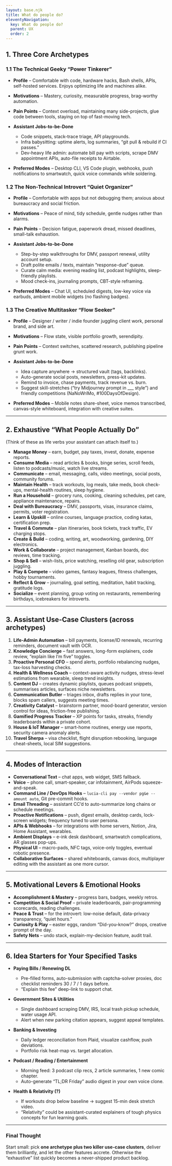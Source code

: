 ```yaml
---
layout: base.njk
title: What do people do?
eleventyNavigation:
  key: What do people do?
  parent: UX
  order: 2
---
```


## 1. Three Core Archetypes

### 1.1 The Technical Geeky “Power Tinkerer”

* **Profile** – Comfortable with code, hardware hacks, Bash shells, APIs, self-hosted services. Enjoys optimizing life and machines alike.
* **Motivations** – Mastery, curiosity, measurable progress, brag-worthy automation.
* **Pain Points** – Context overload, maintaining many side-projects, glue code between tools, staying on top of fast-moving tech.
* **Assistant Jobs-to-be-Done**

  * Code snippets, stack-trace triage, API playgrounds.
  * Infra babysitting: uptime alerts, log summaries, “git pull & rebuild if CI passes.”
  * Dev-heavy life admin: automate bill pay with scripts, scrape DMV appointment APIs, auto-file receipts to Airtable.
* **Preferred Modes** – Desktop CLI, VS Code plugin, webhooks, push notifications to smartwatch, quick voice commands while soldering.

### 1.2 The Non-Technical Introvert “Quiet Organizer”

* **Profile** – Comfortable with apps but not debugging them; anxious about bureaucracy and social friction.
* **Motivations** – Peace of mind, tidy schedule, gentle nudges rather than alarms.
* **Pain Points** – Decision fatigue, paperwork dread, missed deadlines, small-talk exhaustion.
* **Assistant Jobs-to-be-Done**

  * Step-by-step walkthroughs for DMV, passport renewal, utility account setup.
  * Draft polite emails / texts, maintain “response-due” queue.
  * Curate calm media: evening reading list, podcast highlights, sleep-friendly playlists.
  * Mood check-ins, journaling prompts, CBT-style reframing.
* **Preferred Modes** – Chat UI, scheduled digests, low-key voice via earbuds, ambient mobile widgets (no flashing badges).

### 1.3 The Creative Multitasker “Flow Seeker”

* **Profile** – Designer / writer / indie founder juggling client work, personal brand, and side art.
* **Motivations** – Flow state, visible portfolio growth, serendipity.
* **Pain Points** – Context switches, scattered research, publishing pipeline grunt work.
* **Assistant Jobs-to-be-Done**

  * Idea capture anywhere → structured vault (tags, backlinks).
  * Auto-generate social posts, newsletters, press-kit updates.
  * Remind to invoice, chase payments, track revenue vs. burn.
  * Suggest skill-stretches (“try Midjourney prompt in \_\_\_ style”) and friendly competitions (NaNoWriMo, #100DaysOfDesign).
* **Preferred Modes** – Mobile notes share-sheet, voice memos transcribed, canvas-style whiteboard, integration with creative suites.

---

## 2. Exhaustive “What People Actually Do”

(Think of these as life verbs your assistant can attach itself to.)

* **Manage Money** – earn, budget, pay taxes, invest, donate, expense reports.
* **Consume Media** – read articles & books, binge series, scroll feeds, listen to podcasts/music, watch live streams.
* **Communicate** – email, messaging, calls, video meetings, social posts, community forums.
* **Maintain Health** – track workouts, log meals, take meds, book check-ups, mental-health routines, sleep hygiene.
* **Run a Household** – grocery runs, cooking, cleaning schedules, pet care, appliance maintenance, repairs.
* **Deal with Bureaucracy** – DMV, passports, visas, insurance claims, permits, voter registration.
* **Learn & Upskill** – online courses, language practice, coding katas, certification prep.
* **Travel & Commute** – plan itineraries, book tickets, track traffic, EV charging stops.
* **Create & Build** – coding, writing, art, woodworking, gardening, DIY electronics.
* **Work & Collaborate** – project management, Kanban boards, doc reviews, time tracking.
* **Shop & Sell** – wish-lists, price watching, reselling old gear, subscription juggling.
* **Play & Compete** – video games, fantasy leagues, fitness challenges, hobby tournaments.
* **Reflect & Grow** – journaling, goal setting, meditation, habit tracking, gratitude logs.
* **Socialize** – event planning, group voting on restaurants, remembering birthdays, icebreakers for introverts.

---

## 3. Assistant Use-Case Clusters (across archetypes)

1. **Life-Admin Automation** – bill payments, license/ID renewals, recurring reminders, document vault with OCR.
2. **Knowledge Concierge** – fast answers, long-form explainers, code review, “explain like I’m five” toggles.
3. **Proactive Personal CFO** – spend alerts, portfolio rebalancing nudges, tax-loss harvesting checks.
4. **Health & Wellness Coach** – context-aware activity nudges, stress-level estimations from wearable, sleep trend insights.
5. **Content DJ** – creates dynamic playlists, queues podcast snippets, summarises articles, surfaces niche newsletters.
6. **Communication Butler** – triages inbox, drafts replies in your tone, blocks spam callers, suggests meeting times.
7. **Creativity Catalyst** – brainstorm partner, mood-board generator, version control for ideas, friction-free publishing.
8. **Gamified Progress Tracker** – XP points for tasks, streaks, friendly leaderboards within a private cohort.
9. **House & IoT Manager** – smart-home routines, energy use reports, security camera anomaly alerts.
10. **Travel Sherpa** – visa checklist, flight disruption rebooking, language cheat-sheets, local SIM suggestions.

---

## 4. Modes of Interaction

* **Conversational Text** – chat apps, web widget, SMS fallback.
* **Voice** – phone call, smart-speaker, car infotainment, AirPods squeeze-and-speak.
* **Command Line / DevOps Hooks** – `lucia-cli pay --vendor pg&e --amount auto`, Git pre-commit hooks.
* **Email Threading** – assistant CC’d to auto-summarize long chains or schedule meetings.
* **Proactive Notifications** – push, digest emails, desktop cards, lock-screen widgets; frequency tuned to user persona.
* **APIs & Webhooks** – for integrations with home servers, Notion, Jira, Home Assistant, wearables.
* **Ambient Displays** – e-ink desk dashboard, smartwatch complications, AR glasses pop-ups.
* **Physical UI** – macro-pads, NFC tags, voice-only toggles, eventual robotic presence.
* **Collaborative Surfaces** – shared whiteboards, canvas docs, multiplayer editing with the assistant as one more cursor.

---

## 5. Motivational Levers & Emotional Hooks

* **Accomplishment & Mastery** – progress bars, badges, weekly retros.
* **Competition & Social Proof** – private leaderboards, pair-programming scorecards, reading challenges.
* **Peace & Trust** – for the introvert: low-noise default, data-privacy transparency, “quiet hours.”
* **Curiosity & Play** – easter eggs, random “Did-you-know?” drops, creative prompt of the day.
* **Safety Nets** – undo stack, explain-my-decision feature, audit trail.

---

## 6. Idea Starters for Your Specified Tasks

* **Paying Bills / Renewing DL**

  * Pre-filled forms, auto-submission with captcha-solver proxies, doc checklist reminders 30 / 7 / 1 days before.
  * “Explain this fee” deep-link to support chat.
* **Government Sites & Utilities**

  * Single dashboard scraping DMV, IRS, local trash pickup schedule, water usage API.
  * Alert when new parking citation appears, suggest appeal templates.
* **Banking & Investing**

  * Daily ledger reconciliation from Plaid, visualize cashflow, push deviations.
  * Portfolio risk heat-map vs. target allocation.
* **Podcast / Reading / Entertainment**

  * Morning feed: 3 podcast clip recs, 2 article summaries, 1 new comic chapter.
  * Auto-generate “TL;DR Friday” audio digest in your own voice clone.
* **Health & Relativity (?)**

  * If workouts drop below baseline → suggest 15-min desk stretch video.
  * “Relativity” could be assistant-curated explainers of tough physics concepts for fun learning goals.

---

### Final Thought

Start small: pick **one archetype plus two killer use-case clusters**, deliver them brilliantly, and let the other features accrete. Otherwise the “exhaustive” list quickly becomes a never-shipped product backlog.
